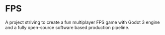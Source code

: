 # FPS
A project striving to create a fun multiplayer FPS game with Godot 3 engine and a fully open-source software based production pipeline.
